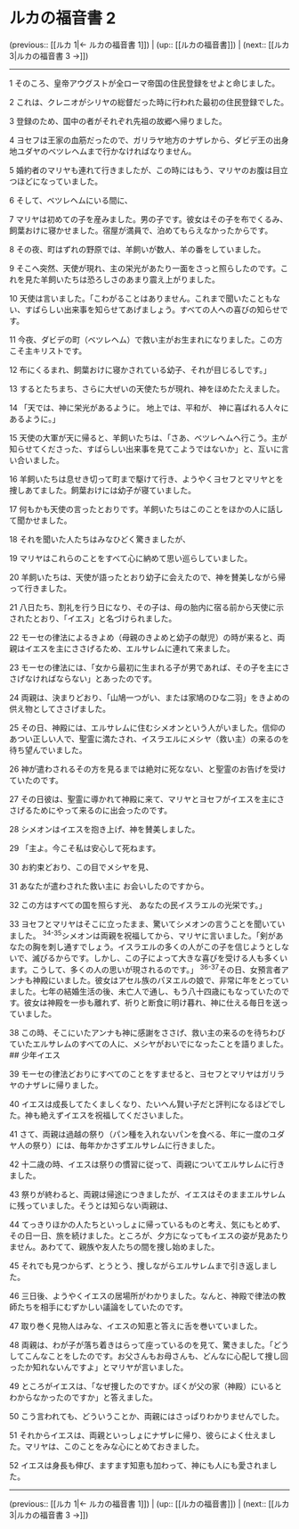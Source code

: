 # ルカの福音書 2

(previous:: [[ルカ 1|← ルカの福音書 1]]) | (up:: [[ルカの福音書]]) | (next:: [[ルカ 3|ルカの福音書 3 →]])

***


1 そのころ、皇帝アウグストが全ローマ帝国の住民登録をせよと命じました。 

2 これは、クレニオがシリヤの総督だった時に行われた最初の住民登録でした。 

3 登録のため、国中の者がそれぞれ先祖の故郷へ帰りました。 

4 ヨセフは王家の血筋だったので、ガリラヤ地方のナザレから、ダビデ王の出身地ユダヤのベツレヘムまで行かなければなりません。 

5 婚約者のマリヤも連れて行きましたが、この時にはもう、マリヤのお腹は目立つほどになっていました。 

6 そして、ベツレヘムにいる間に、 

7 マリヤは初めての子を産みました。男の子です。彼女はその子を布でくるみ、飼葉おけに寝かせました。宿屋が満員で、泊めてもらえなかったからです。 

8 その夜、町はずれの野原では、羊飼いが数人、羊の番をしていました。 

9 そこへ突然、天使が現れ、主の栄光があたり一面をさっと照らしたのです。これを見た羊飼いたちは恐ろしさのあまり震え上がりました。 

10 天使は言いました。「こわがることはありません。これまで聞いたこともない、すばらしい出来事を知らせてあげましょう。すべての人への喜びの知らせです。 

11 今夜、ダビデの町（ベツレヘム）で救い主がお生まれになりました。この方こそ主キリストです。 

12 布にくるまれ、飼葉おけに寝かされている幼子、それが目じるしです。」 

13 するとたちまち、さらに大ぜいの天使たちが現れ、神をほめたたえました。 

14 「天では、神に栄光があるように。 地上では、平和が、 神に喜ばれる人々にあるように。」 

15 天使の大軍が天に帰ると、羊飼いたちは、「さあ、ベツレヘムへ行こう。主が知らせてくださった、すばらしい出来事を見てこようではないか」と、互いに言い合いました。 

16 羊飼いたちは息せき切って町まで駆けて行き、ようやくヨセフとマリヤとを捜しあてました。飼葉おけには幼子が寝ていました。 

17 何もかも天使の言ったとおりです。羊飼いたちはこのことをほかの人に話して聞かせました。 

18 それを聞いた人たちはみなひどく驚きましたが、 

19 マリヤはこれらのことをすべて心に納めて思い巡らしていました。 

20 羊飼いたちは、天使が語ったとおり幼子に会えたので、神を賛美しながら帰って行きました。 

21 八日たち、割礼を行う日になり、その子は、母の胎内に宿る前から天使に示されたとおり、「イエス」と名づけられました。 

22 モーセの律法によるきよめ（母親のきよめと幼子の献児）の時が来ると、両親はイエスを主にささげるため、エルサレムに連れて来ました。 

23 モーセの律法には、「女から最初に生まれる子が男であれば、その子を主にささげなければならない」とあったのです。 

24 両親は、決まりどおり、「山鳩一つがい、または家鳩のひな二羽」をきよめの供え物としてささげました。 

25 その日、神殿には、エルサレムに住むシメオンという人がいました。信仰のあつい正しい人で、聖霊に満たされ、イスラエルにメシヤ（救い主）の来るのを待ち望んでいました。 

26 神が遣わされるその方を見るまでは絶対に死なない、と聖霊のお告げを受けていたのです。 

27 その日彼は、聖霊に導かれて神殿に来て、マリヤとヨセフがイエスを主にささげるためにやって来るのに出会ったのです。 

28 シメオンはイエスを抱き上げ、神を賛美しました。 

29 「主よ。今こそ私は安心して死ねます。 

30 お約束どおり、この目でメシヤを見、 

31 あなたが遣わされた救い主に お会いしたのですから。 

32 この方はすべての国を照らす光、 あなたの民イスラエルの光栄です。」 

33 ヨセフとマリヤはそこに立ったまま、驚いてシメオンの言うことを聞いていました。 <sup class="versenum">34-35</sup>シメオンは両親を祝福してから、マリヤに言いました。「剣があなたの胸を刺し通すでしょう。イスラエルの多くの人がこの子を信じようとしないで、滅びるからです。しかし、この子によって大きな喜びを受ける人も多くいます。こうして、多くの人の思いが現されるのです。」 <sup class="versenum">36-37</sup>その日、女預言者アンナも神殿にいました。彼女はアセル族のパヌエルの娘で、非常に年をとっていました。七年の結婚生活の後、未亡人で通し、もう八十四歳にもなっていたのです。彼女は神殿を一歩も離れず、祈りと断食に明け暮れ、神に仕える毎日を送っていました。 

38 この時、そこにいたアンナも神に感謝をささげ、救い主の来るのを待ちわびていたエルサレムのすべての人に、メシヤがおいでになったことを語りました。 ## 少年イエス 

39 モーセの律法どおりにすべてのことをすませると、ヨセフとマリヤはガリラヤのナザレに帰りました。 

40 イエスは成長してたくましくなり、たいへん賢い子だと評判になるほどでした。神も絶えずイエスを祝福してくださいました。 

41 さて、両親は過越の祭り（パン種を入れないパンを食べる、年に一度のユダヤ人の祭り）には、毎年かかさずエルサレムに行きました。 

42 十二歳の時、イエスは祭りの慣習に従って、両親についてエルサレムに行きました。 

43 祭りが終わると、両親は帰途につきましたが、イエスはそのままエルサレムに残っていました。そうとは知らない両親は、 

44 てっきりほかの人たちといっしょに帰っているものと考え、気にもとめず、その日一日、旅を続けました。ところが、夕方になってもイエスの姿が見あたりません。あわてて、親族や友人たちの間を捜し始めました。 

45 それでも見つからず、とうとう、捜しながらエルサレムまで引き返しました。 

46 三日後、ようやくイエスの居場所がわかりました。なんと、神殿で律法の教師たちを相手にむずかしい議論をしていたのです。 

47 取り巻く見物人はみな、イエスの知恵と答えに舌を巻いていました。 

48 両親は、わが子が落ち着きはらって座っているのを見て、驚きました。「どうしてこんなことをしたのです。お父さんもお母さんも、どんなに心配して捜し回ったか知れないんですよ」とマリヤが言いました。 

49 ところがイエスは、「なぜ捜したのですか。ぼくが父の家（神殿）にいるとわからなかったのですか」と答えました。 

50 こう言われても、どういうことか、両親にはさっぱりわかりませんでした。 

51 それからイエスは、両親といっしょにナザレに帰り、彼らによく仕えました。マリヤは、このことをみな心にとめておきました。 

52 イエスは身長も伸び、ますます知恵も加わって、神にも人にも愛されました。

***

(previous:: [[ルカ 1|← ルカの福音書 1]]) | (up:: [[ルカの福音書]]) | (next:: [[ルカ 3|ルカの福音書 3 →]])
